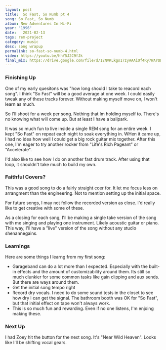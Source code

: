 ```yaml
---
layout: post
title:  So Fast, So Numb pt 4
song: So Fast, So Numb
album: New Adventures In Hi-Fi
year: "1996"
date:   2021-02-13
tags: rem-project
category: music
desc: song wrapup
permalink: so-fast-so-numb-4.html
video: https://youtu.be/hhY5J2C9fJk
final_mix: https://drive.google.com/file/d/12NVKLkgs17zyAAAiOf4Ry7WArQL7ITbf/view?usp=sharing
---
```


### Finishing Up
One of my early quesitons was "how long should I take to reacord each song". I think "So Fast" will be a good average at one week. I could easily tweak any of these tracks forever. Without making myself move on, I won't learn as much.

So I'll shoot for a week per song. Nothing that Im holding myself to. There's no knowing what will come up. But at least I have a ballpark.

It was so much fun to live inside a single REM song for an entire week. I kept "So Fast" on repeat each night to soak everything in. WHen it came up, I had no idea how well I could get a big rock guitar mix together. After this one, I'm eager to try another rocker from "Life's Rich Pageant" or "Accelerate".

I'd also like to see how I do on another fast drum track. After using that loop, it shouldn't take much to build my own.

### Faithful Covers?
This was a good song to do a fairly straight coer for. It let me focus less on arrangment than the engineering. Not to mention setting up the initial space.

For future songs, I may not follow the recorded version as close. I'd really like to get creative with some of these.

As a closing for each song, I'll be making a single take version of the song with me singing and playing one instrument. Likely acoustic guitar or piano. This way, I'll have a "live" version of the song without any studio shenannegains.

### Learnings
Here are some things I learng from my first song:

- Garageband can do a lot more than I expected. Especially with the built-in effects and the amount of customizability around them. Its still so much clunkier for some common tasks like gain clipping and aux sends. But there are ways around them.
- Get the initial song tempo right
- Record dry vocals. I need to do some sound tests in the closet to see how dry I can get the signal. The bathroom booth was OK for "So Fast", but that initial effect on tape won't always work.
- This is so much fun and rewarding. Even if no one listens, I'm enjoing making these.

### Next Up
I had Zoey hit the button for the next song. It's "Near Wild Heaven". Looks like I'll be shifting vocal gears.